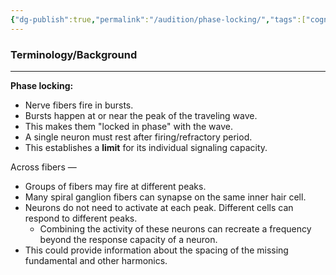 ```yaml
---
{"dg-publish":true,"permalink":"/audition/phase-locking/","tags":["cognitivescience","audition"]}
---
```


### **Terminology/Background**
---
**Phase locking:** 
- Nerve fibers fire in bursts.
- Bursts happen at or near the peak of the traveling wave.
- This makes them "locked in phase" with the wave.
- A single neuron must rest after firing/refractory period. 
- This establishes a **limit** for its individual signaling capacity.

Across fibers —
- Groups of fibers may fire at different peaks.
- Many spiral ganglion fibers can synapse on the same inner hair cell.
- Neurons do not need to activate at each peak. Different cells can respond to different peaks.
	- Combining the activity of these neurons can recreate a frequency beyond the response capacity of a neuron.
- This could provide information about the spacing of the missing fundamental and other harmonics.